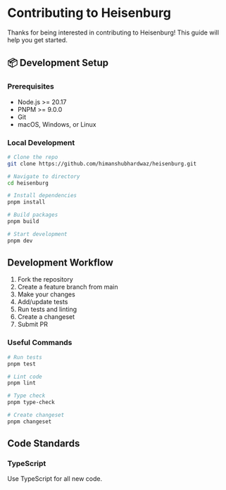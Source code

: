 # Contributing to Heisenburg

Thanks for being interested in contributing to Heisenburg! This guide will help you get started.

## 📦 Development Setup

### Prerequisites

- Node.js >= 20.17
- PNPM >= 9.0.0
- Git
- macOS, Windows, or Linux

### Local Development

```bash
# Clone the repo
git clone https://github.com/himanshubhardwaz/heisenburg.git

# Navigate to directory
cd heisenburg

# Install dependencies
pnpm install

# Build packages
pnpm build

# Start development
pnpm dev
```

## Development Workflow

1. Fork the repository
2. Create a feature branch from main
3. Make your changes
4. Add/update tests
5. Run tests and linting
6. Create a changeset
7. Submit PR

### Useful Commands

```sh
# Run tests
pnpm test

# Lint code
pnpm lint

# Type check
pnpm type-check

# Create changeset
pnpm changeset
```

## Code Standards

### TypeScript

Use TypeScript for all new code.
